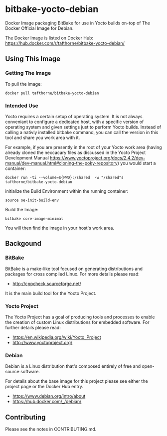 # bitbake-yocto-debian
Docker Image packaging BitBake for use in Yocto builds on-top of The Docker
Official Image for Debian.

The Docker Image is listed on Docker Hub:
https://hub.docker.com/r/tafthorne/bitbake-yocto-debian/

## Using This Image

### Getting The Image

To pull the image:
```
docker pull tafthorne/bitbake-yocto-debian
```

### Intended Use

Yocto requires a certain setup of operating system.  It is not always
conveniant to configure a dedicated host, with a specific version of operating
system and given settings just to perform Yocto builds.  Instead of calling a
nativly installed bitbake command, you can call the version in this tool and
share you work area with it.

For example, if you are presently in the root of your Yocto work area (having
already cloned the neccacary files as discussed in the Yocto Project
Development Manual https://www.yoctoproject.org/docs/2.4.2/dev-manual/dev-manual.html#cloning-the-poky-repository)
you would start a container:
```
docker run -ti --volume=${PWD}:/shared  -w "/shared"s tafthorne/bitbake-yocto-debian
```
initialize the Build Environment within the running container:
```
source oe-init-build-env
```
Build the Image:
```
bitbake core-image-minimal
```

You will then find the image in your host's work area.

## Backgound

### BitBake

BitBake is a make-like tool focused on generating distributions and packages
for cross compiled Linux.  For more details please read:
* http://cppcheck.sourceforge.net/

It is the main build tool for the Yocto Project.

### Yocto Project

The Yocto Project has a goal of producing tools and processes to enable the
creation of custom Linux distributions for embedded software.  For further
details please read:
* https://en.wikipedia.org/wiki/Yocto_Project
* http://www.yoctoproject.org/

### Debian

Debian is a Linux distribution that's composed entirely of free and open-source
software.

For details about the base image for this project please see either the
project page or the Docker Hub entry.
* https://www.debian.org/intro/about
* https://hub.docker.com/_/debian/

## Contributing

Please see the notes in CONTRIBUTING.md.

